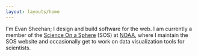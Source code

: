 ```yaml
---
layout: layouts/home
---
```


I'm Evan Sheehan; I design and build software for the web. I am currently a member of the
[Science On a Sphere](https://sos.noaa.gov) (SOS) at [NOAA](https://noaa.gov), where I
maintain the SOS website and occasionally get to work on data visualization tools for
scientists.

